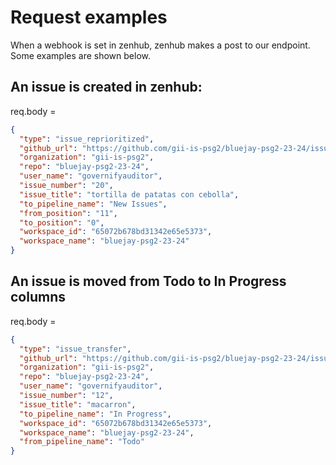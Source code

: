 # Request examples

When a webhook is set in zenhub, zenhub makes a post to our endpoint. Some examples are shown below.

## An issue is created in zenhub:
req.body =
```json
{
  "type": "issue_reprioritized",
  "github_url": "https://github.com/gii-is-psg2/bluejay-psg2-23-24/issues/20",
  "organization": "gii-is-psg2",
  "repo": "bluejay-psg2-23-24",
  "user_name": "governifyauditor",
  "issue_number": "20",
  "issue_title": "tortilla de patatas con cebolla",
  "to_pipeline_name": "New Issues",
  "from_position": "11",
  "to_position": "0",
  "workspace_id": "65072b678bd31342e65e5373",
  "workspace_name": "bluejay-psg2-23-24"
}
```

## An issue is moved from Todo to In Progress columns

req.body =
```json
{
  "type": "issue_transfer",
  "github_url": "https://github.com/gii-is-psg2/bluejay-psg2-23-24/issues/12",
  "organization": "gii-is-psg2",
  "repo": "bluejay-psg2-23-24",
  "user_name": "governifyauditor",
  "issue_number": "12",
  "issue_title": "macarron",
  "to_pipeline_name": "In Progress",
  "workspace_id": "65072b678bd31342e65e5373",
  "workspace_name": "bluejay-psg2-23-24",
  "from_pipeline_name": "Todo"
}
```